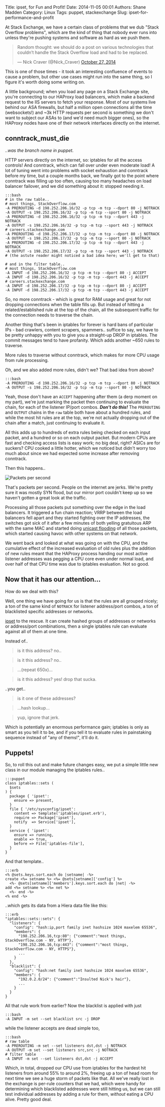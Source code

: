 Title: ipset, for Fun and Profit!
Date: 2014-11-05 00:01
Authors: Shane Madden
Category: Linux
Tags: puppet, stackexchange
Slug: ipset-for-performance-and-profit

At Stack Exchange, we have a certain class of problems that we dub "Stack Overflow problems", which are the kind of thing that nobody ever runs into unless they're pushing systems and software as hard as we push them.

<blockquote class="twitter-tweet" lang="en"><p>Random thought: we should do a post on various technologies that couldn’t handle the Stack Overflow load and had to be replaced.</p>&mdash; Nick Craver (@Nick_Craver) <a href="https://twitter.com/Nick_Craver/status/526879547703435264">October 27, 2014</a></blockquote>
<script async src="//platform.twitter.com/widgets.js" charset="utf-8"></script>

This is one of those times - it took an interesting confluence of events to cause a problem, but other use cases might run into the same thing, so I figure it's worth doing some writing on.

A little background; when you load any page on a Stack Exchange site, you're connecting to our HAProxy load balancers, which make a backend request to the IIS servers to fetch your response.  Most of our systems live behind our ASA firewalls, but half a million open connections all the time (websockets!) and ~3k HTTP requests per second is something we don't want to subject our ASAs to (and we'd need much bigger ones), so the HAProxy nodes have one of their network interfaces directly on the internet.

conntrack_must_die
------------------

*..was the branch name in puppet.*

HTTP servers directly on the internet, so: iptables for all the access controls!  And conntrack, which can fall over under even moderate load!  A lot of tuning went into problems with socket exhaustion and conntrack before my time, but a couple months back, we finally got to the point where conntrack was filling up too often, causing too many headaches on load balancer failover, and we did something about it: stopped needing it.

    :::bash
    # in the raw table..
    # most things, StackOverflow.com
    -A PREROUTING -d 198.252.206.16/32 -p tcp -m tcp --dport 80 -j NOTRACK
    -A OUTPUT -s 198.252.206.16/32 -p tcp -m tcp --sport 80 -j NOTRACK
    -A PREROUTING -d 198.252.206.16/32 -p tcp -m tcp --dport 443 -j NOTRACK
    -A OUTPUT -s 198.252.206.16/32 -p tcp -m tcp --sport 443 -j NOTRACK
    # careers.stackexchange.com
    -A PREROUTING -d 198.252.206.17/32 -p tcp -m tcp --dport 80 -j NOTRACK
    -A OUTPUT -s 198.252.206.17/32 -p tcp -m tcp --sport 80 -j NOTRACK
    -A PREROUTING -d 198.252.206.17/32 -p tcp -m tcp --dport 443 -j NOTRACK
    -A OUTPUT -s 198.252.206.17/32 -p tcp -m tcp --sport 443 -j NOTRACK
    # (the astute reader might noticed a bad idea here; we'll get to that)

    # and in the filter table..
    # most things, StackOverflow.com
    -A INPUT -d 198.252.206.16/32 -p tcp -m tcp --dport 80 -j ACCEPT
    -A INPUT -d 198.252.206.16/32 -p tcp -m tcp --dport 443 -j ACCEPT
    # careers.stackexchange.com
    -A INPUT -d 198.252.206.17/32 -p tcp -m tcp --dport 80 -j ACCEPT
    -A INPUT -d 198.252.206.17/32 -p tcp -m tcp --dport 443 -j ACCEPT

So, no more conntrack - which is great for RAM usage and great for not dropping connections when the table fills up.  But instead of hitting a related/established rule at the top of the chain, all the subsequent traffic for the connection needs to traverse the chain.

Another thing that's been in iptables for forever is hard bans of particular IPs - bad crawlers, content scrapers, spammers.. suffice to say, we have to be pretty unhappy with you to give you a straight-up DROP in iptables.  The commit messages tend to have profanity.  Which adds another ~650 rules to traverse.

More rules to traverse without conntrack, which makes for more CPU usage from rule processing.

Oh, and we also added more rules, didn't we?  That bad idea from above?

    :::bash
    -A PREROUTING -d 198.252.206.16/32 -p tcp -m tcp --dport 80 -j NOTRACK
    -A OUTPUT -s 198.252.206.16/32 -p tcp -m tcp --sport 80 -j NOTRACK

Yeah, those don't have an `ACCEPT` happening after them (a derp moment on my part), we're just marking the packet then continuing to evaluate the chain, for each of the listener IP/port combos.  ***Don't do this!***  The `PREROUTING` and `OUTPUT` chains in the `raw` table both have about a hundred rules, and while the most hit rules are at the top, we're not actually dropping out of the chain after a match, just continuing to evaluate it.

All this adds up to hundreds of extra rules being checked on each input packet, and a hundred or so on each output packet.  But modern CPUs are fast and checking access lists is easy work; no big deal, right?  ASICs are for suckers?  CPU cooked a little hotter, which we noticed but didn't worry too much about since we had expected some increase after removing conntrack.

Then this happens..

![Packets per second]({filename}/images/ipset-packets-per-second.png)

That's packets per second.  People on the internet are jerks.  We're pretty sure it was mostly SYN flood, but our mirror port couldn't keep up so we haven't gotten a great look at the traffic.

Processing all those packets put something over the edge in the load balancers.  It triggered a fun chain reaction; VRRP between the load balancers fell apart and they started fighting over the IP addresses, the switches got sick of it after a few minutes of both yelling gratuitous ARP with the same MAC and started doing [unicast flooding](http://en.wikipedia.org/wiki/Unicast_flood) of all those packets, which started causing havoc with other systems on that network.

We went back and looked at what was going on with the CPU, and the cumulative effect of the increased evaluation of old rules plus the addition of new rules meant that the HAProxy process handing our most active listener addresses was pegging a CPU core even under normal load, and over half of that CPU time was due to iptables evaluation.  Not so good.

Now that it has our attention...
--------------------------------

How do we deal with this?

Well, one thing we have going for us is that the rules are all grouped nicely; a ton of the same kind of `NOTRACK` for listener address/port combos, a ton of blacklisted specific addresses or networks.

[ipset](http://ipset.netfilter.org/) to the rescue.  It can create hashed groups of addresses or networks or address/port combinations, then a single iptables rule can evaluate against all of them at one time.

Instead of..

> is it this address? no..

> is it this address? no..

> ...(repeat 650x)...

> is it this address? yes! drop that sucka.

..you get..

> is it one of these addresses?

> ...hash lookup...

> yup, ignore that jerk.

Which is potentially an enormous performance gain; iptables is only as smart as you tell it to be, and if you tell it to evaluate rules in painstaking sequence instead of "any of thems!", it'll do it.

Puppets!
--------

So, to roll this out and make future changes easy, we put a simple little new class in our module managing the iptables rules..

    :::puppet
    class iptables::sets (
      $sets
    ) {
      package { 'ipset':
        ensure => present,
      }
      file { '/etc/sysconfig/ipset':
        content => template('iptables/ipset.erb'),
        require => Package['ipset'],
        notify  => Service['ipset'],
      }
      service { 'ipset':
        ensure => running,
        enable => true,
        before => File['iptables-file'],
      }
    }

And that template..

    :::erb
    <% @sets.keys.sort.each do |setname| -%>
    create <%= setname %> <%= @sets[setname]['config'] %>
      <%- @sets[setname]['members'].keys.sort.each do |net| -%>
    add <%= setname %> <%= net %>
      <%- end -%>
    <% end -%>

..which gets its data from a Hiera data file like this:

    :::erb
    "iptables::sets::sets": {
      "listeners": {
        "config": "hash:ip,port family inet hashsize 1024 maxelem 65536",
        "members": {
          "198.252.206.16,tcp:80": {"comment":"most things, StackOverflow.com - NY, HTTP"},
          "198.252.206.16,tcp:443": {"comment":"most things, StackOverflow.com - NY, HTTPS"},
          ...
        }
      },
      "blacklist": {
        "config": "hash:net family inet hashsize 1024 maxelem 65536",
        "members": {
          "192.0.2.0/24": {"comment":"Insulted Nick's hair"},
          ...
        }
      }
    }

All that rule work from earlier?  Now the blacklist is applied with just

    :::bash
    -A INPUT -m set --set blacklist src -j DROP

while the listener accepts are dead simple too,

    :::bash
    # raw table
    -A PREROUTING -m set --set listeners dst,dst -j NOTRACK
    -A OUTPUT -m set --set listeners src,src -j NOTRACK
    # filter table
    -A INPUT -m set --set listeners dst,dst -j ACCEPT

Which, in total, dropped our CPU use from iptables for the hardest hit listeners from around 55% to around 2%, freeing up a ton of head room for next time we see a huge storm of packets like that.  All we've really lost in the exchange is per-rule counters that we had, which were handy for determining which blacklisted addresses were still hitting us, but we can still test individual addresses by adding a rule for them, *without* eating a CPU alive.  Pretty good deal.
